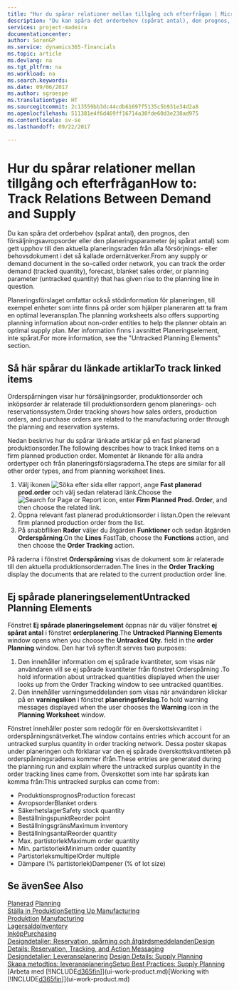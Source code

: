 ```yaml
---
title: "Hur du spårar relationer mellan tillgång och efterfrågan | Microsoft Docs"
description: "Du kan spåra det orderbehov (spårat antal), den prognos, den försäljningsavropsorder eller den planeringsparameter (ej spårat antal) som gett upphov till den aktuella planeringsraden från alla försörjnings- eller behovsdokument i det så kallade ordernätverker."
services: project-madeira
documentationcenter: 
author: SorenGP
ms.service: dynamics365-financials
ms.topic: article
ms.devlang: na
ms.tgt_pltfrm: na
ms.workload: na
ms.search.keywords: 
ms.date: 09/06/2017
ms.author: sgroespe
ms.translationtype: HT
ms.sourcegitcommit: 2c13559bb3dc44cdb61697f5135c5b931e34d2a8
ms.openlocfilehash: 511381e4f6d469ff16714a30fde60d3e238ad975
ms.contentlocale: sv-se
ms.lasthandoff: 09/22/2017

---
```

# <a name="how-to-track-relations-between-demand-and-supply"></a><span data-ttu-id="1a716-103">Hur du spårar relationer mellan tillgång och efterfrågan</span><span class="sxs-lookup"><span data-stu-id="1a716-103">How to: Track Relations Between Demand and Supply</span></span>
<span data-ttu-id="1a716-104">Du kan spåra det orderbehov (spårat antal), den prognos, den försäljningsavropsorder eller den planeringsparameter (ej spårat antal) som gett upphov till den aktuella planeringsraden från alla försörjnings- eller behovsdokument i det så kallade ordernätverker.</span><span class="sxs-lookup"><span data-stu-id="1a716-104">From any supply or demand document in the so-called order network, you can track the order demand (tracked quantity), forecast, blanket sales order, or planning parameter (untracked quantity) that has given rise to the planning line in question.</span></span>

<span data-ttu-id="1a716-105">Planeringsförslaget omfattar också stödinformation för planeringen, till exempel enheter som inte finns på order som hjälper planeraren att ta fram en optimal leveransplan.</span><span class="sxs-lookup"><span data-stu-id="1a716-105">The planning worksheets also offers supporting planning information about non-order entities to help the planner obtain an optimal supply plan.</span></span> <span data-ttu-id="1a716-106">Mer information finns i avsnittet Planeringselement, inte spårat.</span><span class="sxs-lookup"><span data-stu-id="1a716-106">For more information, see the "Untracked Planning Elements" section.</span></span>

## <a name="to-track-linked-items"></a><span data-ttu-id="1a716-107">Så här spårar du länkade artiklar</span><span class="sxs-lookup"><span data-stu-id="1a716-107">To track linked items</span></span>
<span data-ttu-id="1a716-108">Orderspårningen visar hur försäljningsorder, produktionsorder och inköpsorder är relaterade till produktionsordern genom planerings- och reservationssystem.</span><span class="sxs-lookup"><span data-stu-id="1a716-108">Order tracking shows how sales orders, production orders, and purchase orders are related to the manufacturing order through the planning and reservation systems.</span></span>

<span data-ttu-id="1a716-109">Nedan beskrivs hur du spårar länkade artiklar på en fast planerad produktionsorder.</span><span class="sxs-lookup"><span data-stu-id="1a716-109">The following describes how to track linked items on a firm planned production order.</span></span> <span data-ttu-id="1a716-110">Momentet är liknande för alla andra ordertyper och från planeringsförslagsraderna.</span><span class="sxs-lookup"><span data-stu-id="1a716-110">The steps are similar for all other order types, and from planning worksheet lines.</span></span>

1. <span data-ttu-id="1a716-111">Välj ikonen ![Söka efter sida eller rapport](media/ui-search/search_small.png "ikonen Söka efter sida eller rapport"), ange **Fast planerad prod.order** och välj sedan relaterad länk.</span><span class="sxs-lookup"><span data-stu-id="1a716-111">Choose the ![Search for Page or Report](media/ui-search/search_small.png "Search for Page or Report icon") icon, enter **Firm Planned Prod. Order**, and then choose the related link.</span></span>
2. <span data-ttu-id="1a716-112">Öppna relevant fast planerad produktionsorder i listan.</span><span class="sxs-lookup"><span data-stu-id="1a716-112">Open the relevant firm planned production order from the list.</span></span>
3. <span data-ttu-id="1a716-113">På snabbfliken **Rader** väljer du åtgärden **Funktioner** och sedan åtgärden **Orderspårning**.</span><span class="sxs-lookup"><span data-stu-id="1a716-113">On the **Lines** FastTab, choose the **Functions** action, and then choose the **Order Tracking** action.</span></span>

<span data-ttu-id="1a716-114">På raderna i fönstret **Orderspårning** visas de dokument som är relaterade till den aktuella produktionsorderraden.</span><span class="sxs-lookup"><span data-stu-id="1a716-114">The lines in the **Order Tracking** display the documents that are related to the current production order line.</span></span>

## <a name="untracked-planning-elements"></a><span data-ttu-id="1a716-115">Ej spårade planeringselement</span><span class="sxs-lookup"><span data-stu-id="1a716-115">Untracked Planning Elements</span></span>
<span data-ttu-id="1a716-116">Fönstret **Ej spårade planeringselement** öppnas när du väljer fönstret **ej spårat antal** i fönstret **orderplanering**.</span><span class="sxs-lookup"><span data-stu-id="1a716-116">The **Untracked Planning Elements** window opens when you choose the **Untracked Qty.** field in the **order Planning** window.</span></span> <span data-ttu-id="1a716-117">Den har två syften:</span><span class="sxs-lookup"><span data-stu-id="1a716-117">It serves two purposes:</span></span>

1. <span data-ttu-id="1a716-118">Den innehåller information om ej spårade kvantiteter, som visas när användaren vill se ej spårade kvantiteter från fönstret Orderspårning .</span><span class="sxs-lookup"><span data-stu-id="1a716-118">To hold information about untracked quantities displayed when the user looks up from the Order Tracking window to see untracked quantities.</span></span>
2. <span data-ttu-id="1a716-119">Den innehåller varningsmeddelanden som visas när användaren klickar på en **varningsikon** i fönstret **planeringsförslag**.</span><span class="sxs-lookup"><span data-stu-id="1a716-119">To hold warning messages displayed when the user chooses the **Warning** icon in the **Planning Worksheet** window.</span></span>

<span data-ttu-id="1a716-120">Fönstret innehåller poster som redogör för en överskottskvantitet i orderspårningsnätverket.</span><span class="sxs-lookup"><span data-stu-id="1a716-120">The window contains entries which account for an untracked surplus quantity in order tracking network.</span></span> <span data-ttu-id="1a716-121">Dessa poster skapas under planeringen och förklarar var den ej spårade överskottskvantiteten på orderspårningsraderna kommer ifrån.</span><span class="sxs-lookup"><span data-stu-id="1a716-121">These entries are generated during the planning run and explain where the untracked surplus quantity in the order tracking lines came from.</span></span> <span data-ttu-id="1a716-122">Överskottet som inte har spårats kan komma från:</span><span class="sxs-lookup"><span data-stu-id="1a716-122">This untracked surplus can come from:</span></span>

- <span data-ttu-id="1a716-123">Produktionsprognos</span><span class="sxs-lookup"><span data-stu-id="1a716-123">Production forecast</span></span>
- <span data-ttu-id="1a716-124">Avropsorder</span><span class="sxs-lookup"><span data-stu-id="1a716-124">Blanket orders</span></span>
- <span data-ttu-id="1a716-125">Säkerhetslager</span><span class="sxs-lookup"><span data-stu-id="1a716-125">Safety stock quantity</span></span>
- <span data-ttu-id="1a716-126">Beställningspunkt</span><span class="sxs-lookup"><span data-stu-id="1a716-126">Reorder point</span></span>
- <span data-ttu-id="1a716-127">Beställningsgräns</span><span class="sxs-lookup"><span data-stu-id="1a716-127">Maximum inventory</span></span>
- <span data-ttu-id="1a716-128">Beställningsantal</span><span class="sxs-lookup"><span data-stu-id="1a716-128">Reorder quantity</span></span>
- <span data-ttu-id="1a716-129">Max. partistorlek</span><span class="sxs-lookup"><span data-stu-id="1a716-129">Maximum order quantity</span></span>
- <span data-ttu-id="1a716-130">Min. partistorlek</span><span class="sxs-lookup"><span data-stu-id="1a716-130">Minimum order quantity</span></span>
- <span data-ttu-id="1a716-131">Partistorleksmultipel</span><span class="sxs-lookup"><span data-stu-id="1a716-131">Order multiple</span></span>
- <span data-ttu-id="1a716-132">Dämpare (% partistorlek)</span><span class="sxs-lookup"><span data-stu-id="1a716-132">Dampener (% of lot size)</span></span>

## <a name="see-also"></a><span data-ttu-id="1a716-133">Se även</span><span class="sxs-lookup"><span data-stu-id="1a716-133">See Also</span></span>  
<span data-ttu-id="1a716-134">[Planerad](production-planning.md) </span><span class="sxs-lookup"><span data-stu-id="1a716-134">[Planning](production-planning.md) </span></span>  
[<span data-ttu-id="1a716-135">Ställa in Produktion</span><span class="sxs-lookup"><span data-stu-id="1a716-135">Setting Up Manufacturing</span></span>](production-configure-production-processes.md)  
<span data-ttu-id="1a716-136">[Produktion](production-manage-manufacturing.md)  </span><span class="sxs-lookup"><span data-stu-id="1a716-136">[Manufacturing](production-manage-manufacturing.md)  </span></span>  
[<span data-ttu-id="1a716-137">Lagersaldo</span><span class="sxs-lookup"><span data-stu-id="1a716-137">Inventory</span></span>](inventory-manage-inventory.md)  
[<span data-ttu-id="1a716-138">Inköp</span><span class="sxs-lookup"><span data-stu-id="1a716-138">Purchasing</span></span>](purchasing-manage-purchasing.md)  
[<span data-ttu-id="1a716-139">Designdetaljer: Reservation, spårning och åtgärdsmeddelanden</span><span class="sxs-lookup"><span data-stu-id="1a716-139">Design Details: Reservation, Tracking, and Action Messaging</span></span>](design-details-reservation-order-tracking-and-action-messaging.md)  
<span data-ttu-id="1a716-140">[Designdetaljer: Leveransplanering](design-details-supply-planning.md) </span><span class="sxs-lookup"><span data-stu-id="1a716-140">[Design Details: Supply Planning](design-details-supply-planning.md) </span></span>  
[<span data-ttu-id="1a716-141">Skapa metodtips: leveransplanering</span><span class="sxs-lookup"><span data-stu-id="1a716-141">Setup Best Practices: Supply Planning</span></span>](setup-best-practices-supply-planning.md)  
<span data-ttu-id="1a716-142">[Arbeta med [!INCLUDE[d365fin](includes/d365fin_md.md)]](ui-work-product.md)</span><span class="sxs-lookup"><span data-stu-id="1a716-142">[Working with [!INCLUDE[d365fin](includes/d365fin_md.md)]](ui-work-product.md)</span></span>


